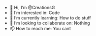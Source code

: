 - 👋 Hi, I’m @CreationsG
- 👀 I’m interested in: Code
- 🌱 I’m currently learning: How to do stuff
- 💞️ I’m looking to collaborate on: Nothing
- 📫 How to reach me: You cant

<!---
CreationsG/CreationsG is a ✨ special ✨ repository because its `README.md` (this file) appears on your GitHub profile.
You can click the Preview link to take a look at your changes.
--->
